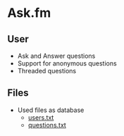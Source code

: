 # Ask.fm
## User
- Ask and Answer questions 
- Support for anonymous questions
- Threaded questions
## Files
- Used files as database
    - [users.txt](users.txt)
    - [questions.txt](questions.txt)
